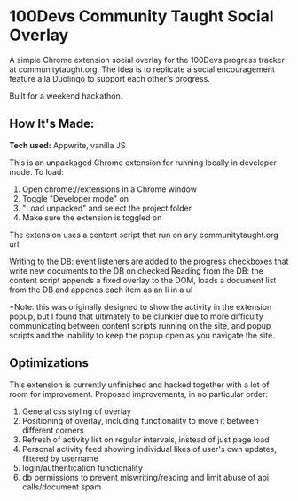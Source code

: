 # 100Devs Community Taught Social Overlay
A simple Chrome extension social overlay for the 100Devs progress tracker at communitytaught.org. The idea is to replicate a social encouragement feature a la Duolingo to support each other's progress.

Built for a weekend hackathon.

## How It's Made:

**Tech used:** Appwrite, vanilla JS

This is an unpackaged Chrome extension for running locally in developer mode. To load:

1. Open chrome://extensions in a Chrome window
2. Toggle "Developer mode" on
3. "Load unpacked" and select the project folder
4. Make sure the extension is toggled on

The extension uses a content script that run on any communitytaught.org url.

Writing to the DB: event listeners are added to the progress checkboxes that write new documents to the DB on checked
Reading from the DB: the content script appends a fixed overlay to the DOM, loads a document list from the DB and appends each item as an li in a ul

*Note: this was originally designed to show the activity in the extension popup, but I found that ultimately to be clunkier due to more difficulty communicating between content scripts running on the site, and popup scripts and the inability to keep the popup open as you navigate the site.

## Optimizations
This extension is currently unfinished and hacked together with a lot of room for improvement. Proposed improvements, in no particular order:

1. General css styling of overlay
2. Positioning of overlay, including functionality to move it between different corners
3. Refresh of activity list on regular intervals, instead of just page load
4. Personal activity feed showing individual likes of user's own updates, filtered by username
5. login/authentication functionality
6. db permissions to prevent miswriting/reading and limit abuse of api calls/document spam
